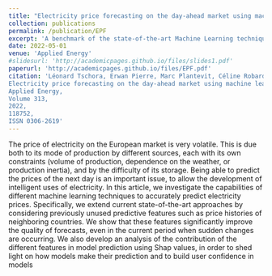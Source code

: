 ```yaml
---
title: "Electricity price forecasting on the day-ahead market using machine learning"
collection: publications
permalink: /publication/EPF
excerpt: 'A benchmark of the state-of-the-art Machine Learning techniques on Electricity Price Forecasting for various european datasets, with application of Explainability tools (shap values).'
date: 2022-05-01
venue: 'Applied Energy'
#slidesurl: 'http://academicpages.github.io/files/slides1.pdf'
paperurl: 'http://academicpages.github.io/files/EPF.pdf'
citation: 'Léonard Tschora, Erwan Pierre, Marc Plantevit, Céline Robardet,
Electricity price forecasting on the day-ahead market using machine learning,
Applied Energy,
Volume 313,
2022,
118752,
ISSN 0306-2619'
---
```


The price of electricity on the European market is very volatile. This is due both to its mode of production by different
sources, each with its own constraints (volume of production, dependence on the weather, or production inertia), and by
the difficulty of its storage. Being able to predict the prices of the next day is an important issue, to allow the development
of intelligent uses of electricity. In this article, we investigate the capabilities of different machine learning techniques to
accurately predict electricity prices. Specifically, we extend current state-of-the-art approaches by considering previously
unused predictive features such as price histories of neighboring countries. We show that these features significantly
improve the quality of forecasts, even in the current period when sudden changes are occurring. We also develop an
analysis of the contribution of the different features in model prediction using Shap values, in order to shed light on how
models make their prediction and to build user confidence in models
